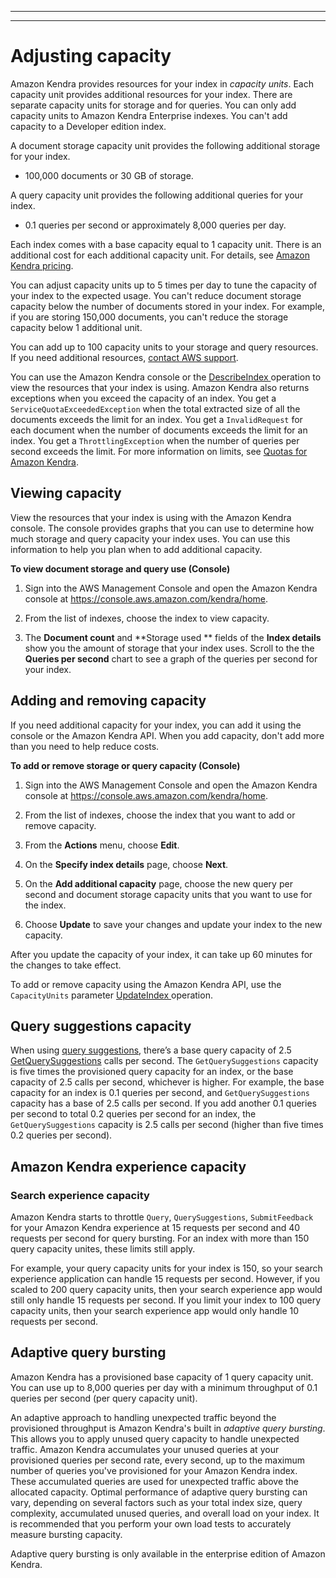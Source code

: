 --------

--------

# Adjusting capacity<a name="adjusting-capacity"></a>

Amazon Kendra provides resources for your index in *capacity units*\. Each capacity unit provides additional resources for your index\. There are separate capacity units for storage and for queries\. You can only add capacity units to Amazon Kendra Enterprise indexes\. You can't add capacity to a Developer edition index\.

A document storage capacity unit provides the following additional storage for your index\.
+ 100,000 documents or 30 GB of storage\.

A query capacity unit provides the following additional queries for your index\.
+ 0\.1 queries per second or approximately 8,000 queries per day\.

Each index comes with a base capacity equal to 1 capacity unit\. There is an additional cost for each additional capacity unit\. For details, see [ Amazon Kendra pricing](https://aws.amazon.com/kendra/pricing/)\.

You can adjust capacity units up to 5 times per day to tune the capacity of your index to the expected usage\. You can't reduce document storage capacity below the number of documents stored in your index\. For example, if you are storing 150,000 documents, you can't reduce the storage capacity below 1 additional unit\.

You can add up to 100 capacity units to your storage and query resources\. If you need additional resources, [contact AWS support](https://console.aws.amazon.com/support/home?#/)\.

You can use the Amazon Kendra console or the [ DescribeIndex ](API_DescribeIndex.md) operation to view the resources that your index is using\. Amazon Kendra also returns exceptions when you exceed the capacity of an index\. You get a `ServiceQuotaExceededException` when the total extracted size of all the documents exceeds the limit for an index\. You get a `InvalidRequest` for each document when the number of documents exceeds the limit for an index\. You get a `ThrottlingException` when the number of queries per second exceeds the limit\. For more information on limits, see [Quotas for Amazon Kendra](https://docs.aws.amazon.com/kendra/latest/dg/quotas.html)\.

## Viewing capacity<a name="viewing-capacity"></a>

View the resources that your index is using with the Amazon Kendra console\. The console provides graphs that you can use to determine how much storage and query capacity your index uses\. You can use this information to help you plan when to add additional capacity\.

**To view document storage and query use \(Console\)**

1. Sign into the AWS Management Console and open the Amazon Kendra console at [https://console\.aws\.amazon\.com/kendra/home](https://console.aws.amazon.com/kendra/home)\.

1. From the list of indexes, choose the index to view capacity\.

1. The **Document count** and **Storage used ** fields of the **Index details** show you the amount of storage that your index uses\. Scroll to the the **Queries per second** chart to see a graph of the queries per second for your index\.

## Adding and removing capacity<a name="adding-capacity"></a>

If you need additional capacity for your index, you can add it using the console or the Amazon Kendra API\. When you add capacity, don't add more than you need to help reduce costs\.

**To add or remove storage or query capacity \(Console\)**

1. Sign into the AWS Management Console and open the Amazon Kendra console at [https://console\.aws\.amazon\.com/kendra/home](https://console.aws.amazon.com/kendra/home)\.

1. From the list of indexes, choose the index that you want to add or remove capacity\.

1. From the **Actions** menu, choose **Edit**\.

1. On the **Specify index details** page, choose **Next**\.

1. On the **Add additional capacity** page, choose the new query per second and document storage capacity units that you want to use for the index\.

1. Choose **Update** to save your changes and update your index to the new capacity\.

After you update the capacity of your index, it can take up 60 minutes for the changes to take effect\.

To add or remove capacity using the Amazon Kendra API, use the `CapacityUnits` parameter [ UpdateIndex ](API_UpdateIndex.md) operation\.

## Query suggestions capacity<a name="query-suggestions-capacity"></a>

When using [query suggestions](https://docs.aws.amazon.com/kendra/latest/dg/query-suggestions.html), there’s a base query capacity of 2\.5 [GetQuerySuggestions](https://docs.aws.amazon.com/kendra/latest/dg/API_GetQuerySuggestions.html) calls per second\. The `GetQuerySuggestions` capacity is five times the provisioned query capacity for an index, or the base capacity of 2\.5 calls per second, whichever is higher\. For example, the base capacity for an index is 0\.1 queries per second, and `GetQuerySuggestions` capacity has a base of 2\.5 calls per second\. If you add another 0\.1 queries per second to total 0\.2 queries per second for an index, the `GetQuerySuggestions` capacity is 2\.5 calls per second \(higher than five times 0\.2 queries per second\)\.

## Amazon Kendra experience capacity<a name="amazon-kendra-experience-capacity"></a>

### Search experience capacity<a name="search-experience-capacity"></a>

Amazon Kendra starts to throttle `Query`, `QuerySuggestions`, `SubmitFeedback` for your Amazon Kendra experience at 15 requests per second and 40 requests per second for query bursting\. For an index with more than 150 query capacity unites, these limits still apply\.

For example, your query capacity units for your index is 150, so your search experience application can handle 15 requests per second\. However, if you scaled to 200 query capacity units, then your search experience app would still only handle 15 requests per second\. If you limit your index to 100 query capacity units, then your search experience app would only handle 10 requests per second\.

## Adaptive query bursting<a name="adaptive-query-bursting"></a>

Amazon Kendra has a provisioned base capacity of 1 query capacity unit\. You can use up to 8,000 queries per day with a minimum throughput of 0\.1 queries per second \(per query capacity unit\)\.

An adaptive approach to handling unexpected traffic beyond the provisioned throughput is Amazon Kendra's built in *adaptive query bursting*\. This allows you to apply unused query capacity to handle unexpected traffic\. Amazon Kendra accumulates your unused queries at your provisioned queries per second rate, every second, up to the maximum number of queries you've provisioned for your Amazon Kendra index\. These accumulated queries are used for unexpected traffic above the allocated capacity\. Optimal performance of adaptive query bursting can vary, depending on several factors such as your total index size, query complexity, accumulated unused queries, and overall load on your index\. It is recommended that you perform your own load tests to accurately measure bursting capacity\.

Adaptive query bursting is only available in the enterprise edition of Amazon Kendra\.